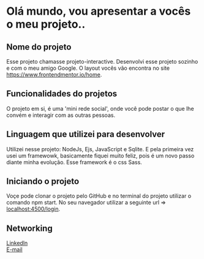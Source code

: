 <h1>
Olá mundo, vou apresentar a vocês o meu projeto..
</h1>

## Nome do projeto 

<p>
Esse projeto chamasse projeto-interactive. Desenvolvi esse projeto sozinho e com o meu amigo Google. O layout vocês vão encontra no site <a href="https://www.frontendmentor.io/home">https://www.frontendmentor.io/home</a>. 
</p>

## Funcionalidades do projetos

<p>
O projeto em si, é uma 'mini rede social', onde você pode postar o que lhe convém e interagir com as outras pessoas.
</p>

## Linguagem que utilizei para desenvolver

<p>
Utilizei nesse projeto: NodeJs, Ejs, JavaScript e Sqlite. E pela primeira vez usei um framewowk, basicamente fiquei muito feliz, pois é um novo passo diante minha evolução. Esse framework é o css Sass.
</p>

## Iniciando o projeto

<p>
Voçe pode clonar o projeto pelo GitHub e no terminal do projeto utilizar o comando npm start. No seu navegador utilizar a seguinte url => <a href="localhost:4500/login">localhost:4500/login</a>.
</p>

## Networking

<div>
<a href="https://www.linkedin.com/in/leonardo-costa-96641a220/">Linkedln</a>
<br>
<a  href="leonardo_barrosocosta@hotmail.com">E-mail</a>
</div>
